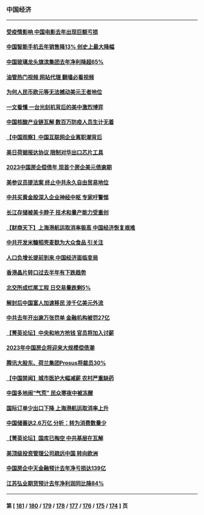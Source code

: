 ### 中国经济
---
#### [受疫情影响 中国电影去年出现巨额亏损](../../pages/ncid283/n13918174.md?01302045) 
#### [中国智能手机去年销售降13% 创史上最大降幅](../../pages/ncid283/n13918125.md?01302045) 
#### [中国玻璃龙头旗滨集团去年净利降超65%](../../pages/ncid283/n13918112.md?01302045) 
#### [油管热门视频 网站代理 翻墙必看视频](http://138.2.39.72:81/youtube.html?epic-marker?01302045)
#### [为何人民币欧元等无法撼动美元王者地位](../../pages/ncid283/n13917579.md?01302045) 
#### [一文看懂 一台光刻机背后的美中激烈博弈](../../pages/ncid283/n13916976.md?01302045) 
#### [中国核酸产业链瓦解 数百万防疫人员生计无着](../../pages/ncid283/n13917190.md?01302045) 
#### [【中国观察】中国互联网企业离职潮背后](../../pages/ncid283/n13917049.md?01302045) 
#### [美日荷据报达协议 限制对华出口芯片工具](../../pages/ncid283/n13916908.md?01302045) 
#### [2023中国房企偿债年 现首个房企美元债逾期](../../pages/ncid283/n13916905.md?01302045) 
#### [美参议员提法案 终止中共永久自由贸易地位](../../pages/ncid283/n13916826.md?01302045) 
#### [中共买黄金股深入企业神经中枢 专家吁警惕](../../pages/ncid283/n13916857.md?01302045) 
#### [长江存储被美卡脖子 技术和量产能力受重创](../../pages/ncid283/n13916234.md?01302045) 
#### [【财商天下】上海港航运取消率极高 中国经济恢复艰难](../../pages/ncid283/n13916276.md?01302045) 
#### [中共开发米糠稻壳麦麸为大众食品 引关注](../../pages/ncid283/n13916260.md?01302045) 
#### [人口负增长提前到来 中国经济面临变局](../../pages/ncid283/n13916215.md?01302045) 
#### [香港晶片转口过去半年有下跌趋势](../../pages/ncid283/n13915643.md?01302045) 
#### [北交所成烂尾工程 日交易量跌剩5%](../../pages/ncid283/n13915867.md?01302045) 
#### [解封后中国富人加速移民 涉千亿美元外流](../../pages/ncid283/n13915670.md?01302045) 
#### [中共去年开出逾万张罚单 金融机构被罚27亿](../../pages/ncid283/n13915569.md?01302045) 
#### [【菁英论坛】中央和地方抢钱 官员将加入讨薪](../../pages/ncid283/n13915576.md?01302045) 
#### [2023年中国房企将迎来大规模偿债潮](../../pages/ncid283/n13915532.md?01302045) 
#### [腾讯大股东、荷兰集团Prosus将裁员30%](../../pages/ncid283/n13915500.md?01302045) 
#### [【中国禁闻】城市医护大幅减薪 农村严重缺药](../../pages/ncid283/n13914850.md?01302045) 
#### [中国多地闹“气荒” 民众寒夜中被冻醒](../../pages/ncid283/n13915193.md?01302045) 
#### [国际订单少出口下降 上海港航运取消率上升](../../pages/ncid283/n13915042.md?01302045) 
#### [中国储蓄达2.6万亿 分析：转为消费数量少](../../pages/ncid283/n13914787.md?01302045) 
#### [【菁英论坛】国库已掏空 中共基层在瓦解](../../pages/ncid283/n13914325.md?01302045) 
#### [美顶级投资管理公司疏远中国 转向欧洲](../../pages/ncid283/n13914279.md?01302045) 
#### [中国房企中天金融预计去年净亏损达139亿](../../pages/ncid283/n13913518.md?01302045) 
#### [江苏弘业期货预计去年净利润同比降84%](../../pages/ncid283/n13913500.md?01302045) 

---
#### 第 [ [181](./181.md?01302045) / [180](./180.md?01302045) / [179](./179.md?01302045) / [178](./178.md?01302045) / [177](./177.md?01302045) / [176](./176.md?01302045) / [175](./175.md?01302045) / [174](./174.md?01302045) ] 页
